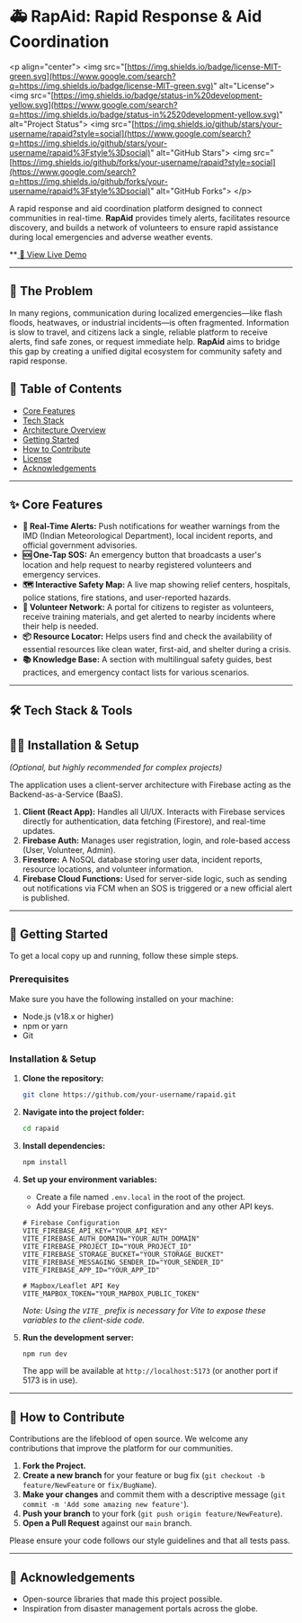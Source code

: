 # 🚑 RapAid: Rapid Response & Aid Coordination

\<p align="center"\>
\<img src="[https://img.shields.io/badge/license-MIT-green.svg](https://www.google.com/search?q=https://img.shields.io/badge/license-MIT-green.svg)" alt="License"\>
\<img src="[https://img.shields.io/badge/status-in%20development-yellow.svg](https://www.google.com/search?q=https://img.shields.io/badge/status-in%2520development-yellow.svg)" alt="Project Status"\>
\<img src="[https://img.shields.io/github/stars/your-username/rapaid?style=social](https://www.google.com/search?q=https://img.shields.io/github/stars/your-username/rapaid%3Fstyle%3Dsocial)" alt="GitHub Stars"\>
\<img src="[https://img.shields.io/github/forks/your-username/rapaid?style=social](https://www.google.com/search?q=https://img.shields.io/github/forks/your-username/rapaid%3Fstyle%3Dsocial)" alt="GitHub Forks"\>
\</p\>

A rapid response and aid coordination platform designed to connect communities in real-time. **RapAid** provides timely alerts, facilitates resource discovery, and builds a network of volunteers to ensure rapid assistance during local emergencies and adverse weather events.

**[ 🚀 View Live Demo ](https://disaster-relief-hub.vercel.app/)

-----

## 🎯 The Problem

In many regions, communication during localized emergencies—like flash floods, heatwaves, or industrial incidents—is often fragmented. Information is slow to travel, and citizens lack a single, reliable platform to receive alerts, find safe zones, or request immediate help. **RapAid** aims to bridge this gap by creating a unified digital ecosystem for community safety and rapid response.

## 📜 Table of Contents

  - [Core Features](https://www.google.com/search?q=%23-core-features)
  - [Tech Stack](https://www.google.com/search?q=%23-tech-stack--tools)
  - [Architecture Overview](https://www.google.com/search?q=%23-architecture-overview)
  - [Getting Started](https://www.google.com/search?q=%23-getting-started)
  - [How to Contribute](https://www.google.com/search?q=%23-how-to-contribute)
  - [License](https://www.google.com/search?q=%23-license)
  - [Acknowledgements](https://www.google.com/search?q=%23-acknowledgements)

-----

## ✨ Core Features

  - **📢 Real-Time Alerts:** Push notifications for weather warnings from the IMD (Indian Meteorological Department), local incident reports, and official government advisories.
  - **🆘 One-Tap SOS:** An emergency button that broadcasts a user's location and help request to nearby registered volunteers and emergency services.
  - **🗺️ Interactive Safety Map:** A live map showing relief centers, hospitals, police stations, fire stations, and user-reported hazards.
  - **🤝 Volunteer Network:** A portal for citizens to register as volunteers, receive training materials, and get alerted to nearby incidents where their help is needed.
  - **📦 Resource Locator:** Helps users find and check the availability of essential resources like clean water, first-aid, and shelter during a crisis.
  - **📚 Knowledge Base:** A section with multilingual safety guides, best practices, and emergency contact lists for various scenarios.

-----

## 🛠️ Tech Stack & Tools

## 🧑‍💻 Installation & Setup

*(Optional, but highly recommended for complex projects)*

The application uses a client-server architecture with Firebase acting as the Backend-as-a-Service (BaaS).

1.  **Client (React App):** Handles all UI/UX. Interacts with Firebase services directly for authentication, data fetching (Firestore), and real-time updates.
2.  **Firebase Auth:** Manages user registration, login, and role-based access (User, Volunteer, Admin).
3.  **Firestore:** A NoSQL database storing user data, incident reports, resource locations, and volunteer information.
4.  **Firebase Cloud Functions:** Used for server-side logic, such as sending out notifications via FCM when an SOS is triggered or a new official alert is published.

-----

## 🚀 Getting Started

To get a local copy up and running, follow these simple steps.

### Prerequisites

Make sure you have the following installed on your machine:

  - Node.js (v18.x or higher)
  - npm or yarn
  - Git

### Installation & Setup

1.  **Clone the repository:**

    ```bash
    git clone https://github.com/your-username/rapaid.git
    ```

2.  **Navigate into the project folder:**

    ```bash
    cd rapaid
    ```

3.  **Install dependencies:**

    ```bash
    npm install
    ```

4.  **Set up your environment variables:**

      - Create a file named `.env.local` in the root of the project.
      - Add your Firebase project configuration and any other API keys.

    <!-- end list -->

    ```env
    # Firebase Configuration
    VITE_FIREBASE_API_KEY="YOUR_API_KEY"
    VITE_FIREBASE_AUTH_DOMAIN="YOUR_AUTH_DOMAIN"
    VITE_FIREBASE_PROJECT_ID="YOUR_PROJECT_ID"
    VITE_FIREBASE_STORAGE_BUCKET="YOUR_STORAGE_BUCKET"
    VITE_FIREBASE_MESSAGING_SENDER_ID="YOUR_SENDER_ID"
    VITE_FIREBASE_APP_ID="YOUR_APP_ID"

    # Mapbox/Leaflet API Key
    VITE_MAPBOX_TOKEN="YOUR_MAPBOX_PUBLIC_TOKEN"
    ```

    *Note: Using the `VITE_` prefix is necessary for Vite to expose these variables to the client-side code.*

5.  **Run the development server:**

    ```bash
    npm run dev
    ```

    The app will be available at `http://localhost:5173` (or another port if 5173 is in use).

-----

## 🤝 How to Contribute

Contributions are the lifeblood of open source. We welcome any contributions that improve the platform for our communities.

1.  **Fork the Project.**
2.  **Create a new branch** for your feature or bug fix (`git checkout -b feature/NewFeature` or `fix/BugName`).
3.  **Make your changes** and commit them with a descriptive message (`git commit -m 'Add some amazing new feature'`).
4.  **Push your branch** to your fork (`git push origin feature/NewFeature`).
5.  **Open a Pull Request** against our `main` branch.

Please ensure your code follows our style guidelines and that all tests pass.


-----

## 🙏 Acknowledgements

  - Open-source libraries that made this project possible.
  - Inspiration from disaster management portals across the globe.
